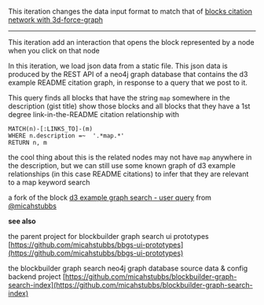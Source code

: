 This iteration changes the data input format to match that of [blocks citation network with 3d-force-graph](https://bl.ocks.org/micahstubbs/bf770b9f5d76f539a1a7fe8df7e32448)

---

This iteration add an interaction that opens the block represented by a node when you click on that node

In this iteration, we load json data from a static file. This json data is produced by the REST API of a neo4j graph database that contains the d3 example README citation graph, in response to a query that we post to it.

This query finds all blocks that have the string `map` somewhere in the description (gist title)
show those blocks and all blocks that they have a 1st degree link-in-the-README citation relationship with

```
MATCH(n)-[:LINKS_TO]-(m)
WHERE n.description =~  '.*map.*'
RETURN n, m
```

the cool thing about this is the related nodes may not have `map` anywhere in the description, but we can still use some known graph of d3 example relationships (in this case README citations) to infer that they are relevant to a map keyword search

a fork of the block [d3 example graph search - user query](https://bl.ocks.org/micahstubbs/8a3779fc211b45ef9744100d1307f0fa) from [@micahstubbs](https://twitter.com/micahstubbs)

**see also**

the parent project for blockbuilder graph search ui prototypes  
[https://github.com/micahstubbs/bbgs-ui-prototypes](https://github.com/micahstubbs/bbgs-ui-prototypes)

the blockbuilder graph search neo4j graph database source data & config backend project
[https://github.com/micahstubbs/blockbuilder-graph-search-index](https://github.com/micahstubbs/blockbuilder-graph-search-index)
